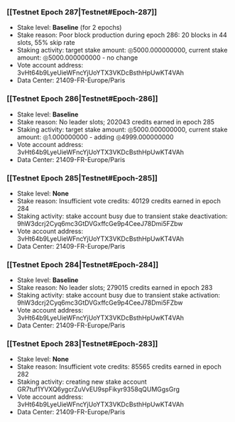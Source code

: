### [[Testnet Epoch 287|Testnet#Epoch-287]]
* Stake level: **Baseline** (for 2 epochs)
* Stake reason: Poor block production during epoch 286: 20 blocks in 44 slots, 55% skip rate
* Staking activity: target stake amount: ◎5000.000000000, current stake amount: ◎5000.000000000 - no change
* Vote account address: 3vHt64b9LyeUieWFncYjUoYTX3VKDcBsthHpUwKT4VAh
* Data Center: 21409-FR-Europe/Paris
### [[Testnet Epoch 286|Testnet#Epoch-286]]
* Stake level: **Baseline**
* Stake reason: No leader slots; 202043 credits earned in epoch 285
* Staking activity: target stake amount: ◎5000.000000000, current stake amount: ◎1.000000000 - adding ◎4999.000000000
* Vote account address: 3vHt64b9LyeUieWFncYjUoYTX3VKDcBsthHpUwKT4VAh
* Data Center: 21409-FR-Europe/Paris
### [[Testnet Epoch 285|Testnet#Epoch-285]]
* Stake level: **None**
* Stake reason: Insufficient vote credits: 40129 credits earned in epoch 284
* Staking activity: stake account busy due to transient stake deactivation: 9hW3dcrj2Cyq6mc3GtDVGxffcGe9p4CeeJ78Dmi5FZbw
* Vote account address: 3vHt64b9LyeUieWFncYjUoYTX3VKDcBsthHpUwKT4VAh
* Data Center: 21409-FR-Europe/Paris
### [[Testnet Epoch 284|Testnet#Epoch-284]]
* Stake level: **Baseline**
* Stake reason: No leader slots; 279015 credits earned in epoch 283
* Staking activity: stake account busy due to transient stake activation: 9hW3dcrj2Cyq6mc3GtDVGxffcGe9p4CeeJ78Dmi5FZbw
* Vote account address: 3vHt64b9LyeUieWFncYjUoYTX3VKDcBsthHpUwKT4VAh
* Data Center: 21409-FR-Europe/Paris
### [[Testnet Epoch 283|Testnet#Epoch-283]]
* Stake level: **None**
* Stake reason: Insufficient vote credits: 85565 credits earned in epoch 282
* Staking activity: creating new stake account GR7tuf1YVXQ6ygcrZuVvEU9spFikyr9358qQUMGgsGrg
* Vote account address: 3vHt64b9LyeUieWFncYjUoYTX3VKDcBsthHpUwKT4VAh
* Data Center: 21409-FR-Europe/Paris